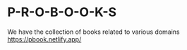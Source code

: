 # P-R-O-B-O-O-K-S
We have the collection of books related to various domains
<br>
https://pbook.netlify.app/
